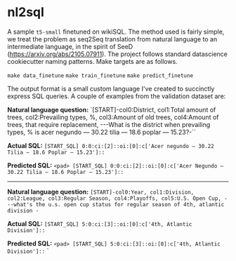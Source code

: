 nl2sql
==============================

A sample `t5-small` finetuned on wikiSQL. The method used is fairly simple, we treat the problem as seq2Seq translation from natural language to an intermediate language, in the spirit of SeeD (https://arxiv.org/abs/2105.07911). The project follows standard datascience cookiecutter naming patterns. Make targets are as follows.

`make data_finetune`
`make train_finetune`
`make predict_finetune`

The output format is a small custom language I've created to succinctly express SQL queries. A couple of examples from the validation dataset are:


**Natural language question:** `[START]-col0:District, col1:Total amount of trees, col2:Prevailing types,
%, col3:Amount of old trees, col4:Amount of trees, that require replacement, ---What is the district
when prevailing types, % is acer negundo — 30.22 tilia — 18.6 poplar — 15.23?-``

**Actual SQL:** `[START_SQL] 0:0:ci:[2]::oi:[0]:c['Acer negundo — 30.22 Tilia — 18.6 Poplar — 15.23']::`

**Predicted SQL:** `<pad> [START_SQL] 0:0:ci:[2]::oi:[0]:c['Acer Negundo — 30.22 Tilia — 18.6 Poplar — 15.23']::`


---

**Natural language question:** `[START]-col0:Year, col1:Division, col2:League, col3:Regular Season,
col4:Playoffs, col5:U.S. Open Cup, ---what's the u.s. open cup status for regular season of 4th,
atlantic division -`

**Actual SQL:** `[START_SQL] 5:0:ci:[3]::oi:[0]:c['4th, Atlantic Division']::`

**Predicted SQL:** `<pad> [START_SQL] 5:0:ci:[3]::oi:[0]:c['4th, Atlantic Division']::`
`
